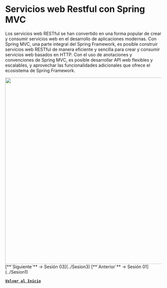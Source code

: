 # Servicios web Restful con Spring MVC

Los servicios web RESTful se han convertido en una forma popular de crear y consumir servicios web en el desarrollo de aplicaciones modernas. Con Spring MVC, una parte integral del Spring Framework, es posible construir servicios web RESTful de manera eficiente y sencilla para crear y consumir servicios web basados en HTTP. Con el uso de anotaciones y convenciones de Spring MVC, es posible desarrollar API web flexibles y escalables, y aprovechar las funcionalidades adicionales que ofrece el ecosistema de Spring Framework.

<img align="right" src="https://miro.medium.com/v2/resize:fit:640/format:webp/0*m1a5BihFq8OL1dcG.png" width="600"/>

<br>
[**`Siguiente`** -> Sesión 03](../Sesion3)
[**`Anterior`** -> Sesión 01](../Sesion1)
<br>

[**`Volver al Inicio`**](../../../)
